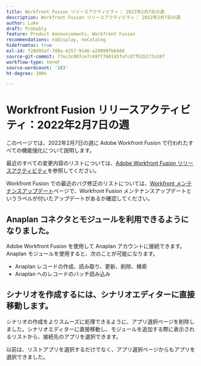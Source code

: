 ```yaml
---
title: Workfront Fusion リリースアクティビティ： 2022年2月7日の週
description: Workfront Fusion リリースアクティビティ： 2022年2月7日の週
author: Luke
draft: Probably
feature: Product Announcements, Workfront Fusion
recommendations: noDisplay, noCatalog
hidefromtoc: true
exl-id: f20d93af-7d0a-4257-9146-a29999fbb0dd
source-git-commit: 77ec3c007ce7c49ff760145fafcd7f62b273a18f
workflow-type: tm+mt
source-wordcount: '183'
ht-degree: 100%

---
```


# Workfront Fusion リリースアクティビティ：2022年2月7日の週

このページでは、2022年2月7日の週に Adobe Workfront Fusion で行われたすべての機能強化について説明します。

最近のすべての変更内容のリストについては、[Adobe Workfront Fusion リリースアクティビティ](/help/workfront-fusion/fusion-product-releases/fusion-release-activity.md)を参照してください。

Workfront Fusion での最近のバグ修正のリストについては、[Workfront メンテナンスアップデート](https://experienceleague.adobe.com/docs/workfront-known-issues/releases/current-updates.html?lang=ja)ページで、Workfront Fusion メンテナンスアップデートというラベルが付いたアップデートがあるか確認してください。

## Anaplan コネクタとモジュールを利用できるようになりました。

Adobe Workfront Fusion を使用して Anaplan アカウントに接続できます。Anaplan モジュールを使用すると、次のことが可能になります。

* Anaplan レコードの作成、読み取り、更新、削除、検索
* Anaplan へのレコードのバッチ読み込み

## シナリオを作成するには、シナリオエディターに直接移動します。

シナリオの作成をよりスムーズに処理できるように、アプリ選択ページを削除しました。シナリオエディターに直接移動し、モジュールを追加する際に表示されるリストから、接続先のアプリを選択できます。

以前は、リストアプリを選択するだけでなく、アプリ選択ページからもアプリを選択できました。
